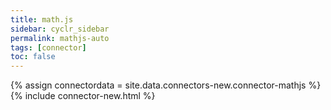 ```yaml
---
title: math.js
sidebar: cyclr_sidebar
permalink: mathjs-auto
tags: [connector]
toc: false
---
```

{% assign connectordata = site.data.connectors-new.connector-mathjs %}
{% include connector-new.html %}	